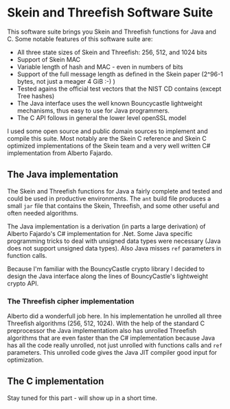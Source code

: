 # Skein and Threefish Software Suite

This software suite brings you Skein and Threefish functions for Java and C.
Some notable features of this software suite are:

* All three state sizes of Skein and Threefish: 256, 512, and 1024 bits
* Support of Skein MAC
* Variable length of hash and MAC - even in numbers of bits
* Support of the full message length as defined in the Skein paper (2^96-1 bytes, not just a meager 4 GiB :-) )
* Tested agains the official test vectors that the NIST CD contains (except Tree hashes)
* The Java interface uses the well known Bouncycastle lightweight mechanisms, thus easy to
  use for Java programmers.
* The C API follows in general the lower level openSSL model  

I used some open source and public domain sources to implement and compile this suite. Most
notably are the Skein C reference and Skein C optimized implementations of the Skein team and
a very well written C# implementation from Alberto Fajardo. 

## The Java implementation

The Skein and Threefish functions for Java a fairly complete and tested and could be used
in productive environments. The `ant` build file produces a small `jar` file that contains the
Skein, Threefish, and some other useful and often needed algorithms. 

The Java implementation is a derivation (in parts a large derivation) of Alberto Fajardo's
C# implementation for .Net. Some Java specific programming tricks to deal with unsigned data
types were necessary (Java does not support unsigned data types). Also Java misses `ref`
parameters in function calls.

Because I'm familiar with the BouncyCastle crypto library I decided to design the Java interface
along the lines of BouncyCastle's lightweight crypto API. 

### The Threefish cipher implementation

Alberto did a wonderfull job here. In his implementation he unrolled all three Threefish
algorithms (256, 512, 1024). With the help of the standard C preprocessor the Java implementatiom
also has unrolled Threefish algorithms that are even faster than the C# implementation
because Java has all the code really unrolled, not just unrolled with functions calls and `ref` parameters.
This unrolled code gives the Java JIT compiler good input for optimization.  
 
 
## The C implementation

Stay tuned for this part - will show up in a short time.

